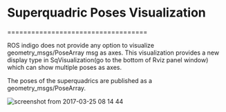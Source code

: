 # Superquadric Poses Visualization
===================================

ROS indigo does not provide any option to visualize geometry_msgs/PoseArray msg as axes. This visualization provides a new display type in SqVisualization(go to the bottom of Rviz panel window) which can show multiple poses as axes.

The poses of the superquadrics are published as a geometry_msgs/PoseArray.


![screenshot from 2017-03-25 08 14 44](https://cloud.githubusercontent.com/assets/3790876/24322965/4dc17332-1133-11e7-9b20-a3df436a3d01.png)

